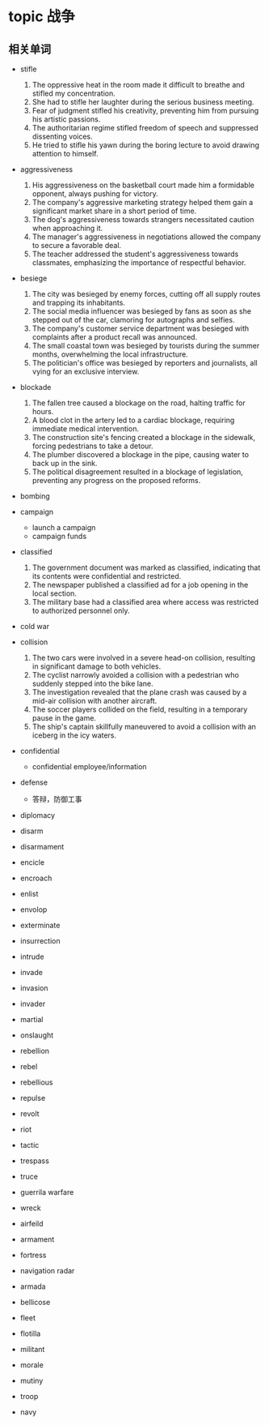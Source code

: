 # topic 战争
## 相关单词
- stifle
    1. The oppressive heat in the room made it difficult to breathe and stifled my concentration.
    2. She had to stifle her laughter during the serious business meeting.
    3. Fear of judgment stifled his creativity, preventing him from pursuing his artistic passions.
    4. The authoritarian regime stifled freedom of speech and suppressed dissenting voices.
    5. He tried to stifle his yawn during the boring lecture to avoid drawing attention to himself.
- aggressiveness
    1. His aggressiveness on the basketball court made him a formidable opponent, always pushing for victory.
    2. The company's aggressive marketing strategy helped them gain a significant market share in a short period of time.
    3. The dog's aggressiveness towards strangers necessitated caution when approaching it.
    4. The manager's aggressiveness in negotiations allowed the company to secure a favorable deal.
    5. The teacher addressed the student's aggressiveness towards classmates, emphasizing the importance of respectful behavior.
- besiege
    1. The city was besieged by enemy forces, cutting off all supply routes and trapping its inhabitants.
    2. The social media influencer was besieged by fans as soon as she stepped out of the car, clamoring for autographs and selfies.
    3. The company's customer service department was besieged with complaints after a product recall was announced.
    4. The small coastal town was besieged by tourists during the summer months, overwhelming the local infrastructure.
    5. The politician's office was besieged by reporters and journalists, all vying for an exclusive interview.
- blockade
    1. The fallen tree caused a blockage on the road, halting traffic for hours.
    2. A blood clot in the artery led to a cardiac blockage, requiring immediate medical intervention.
    3. The construction site's fencing created a blockage in the sidewalk, forcing pedestrians to take a detour.
    4. The plumber discovered a blockage in the pipe, causing water to back up in the sink.
    5. The political disagreement resulted in a blockage of legislation, preventing any progress on the proposed reforms.
- bombing
- campaign
    - launch a campaign
    - campaign funds

- classified
    1. The government document was marked as classified, indicating that its contents were confidential and restricted.
    2. The newspaper published a classified ad for a job opening in the local section.
    3. The military base had a classified area where access was restricted to authorized personnel only.
- cold war
- collision
    1. The two cars were involved in a severe head-on collision, resulting in significant damage to both vehicles.
    2. The cyclist narrowly avoided a collision with a pedestrian who suddenly stepped into the bike lane.
    3. The investigation revealed that the plane crash was caused by a mid-air collision with another aircraft.
    4. The soccer players collided on the field, resulting in a temporary pause in the game.
    5. The ship's captain skillfully maneuvered to avoid a collision with an iceberg in the icy waters.
- confidential
    - confidential employee/information

- defense
    - 答辩，防御工事

- diplomacy
- disarm
- disarmament
- encicle
- encroach
- enlist
- envolop
- exterminate
- insurrection
- intrude
- invade
- invasion
- invader
- martial
- onslaught
- rebellion
- rebel
- rebellious
- repulse
- revolt
- riot
- tactic
- trespass
- truce
- guerrila warfare
- wreck
- airfeild
- armament
- fortress
- navigation radar
- armada
- bellicose
- fleet
- flotilla
- militant
- morale
- mutiny
- troop
- navy


